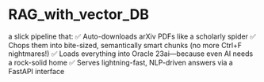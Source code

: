 # RAG_with_vector_DB
a slick pipeline that: ✅ Auto-downloads arXiv PDFs like a scholarly spider ✅ Chops them into bite-sized, semantically smart chunks (no more Ctrl+F nightmares!) ✅ Loads everything into Oracle 23ai—because even AI needs a rock-solid home ✅ Serves lightning-fast, NLP-driven answers via a FastAPI interface
